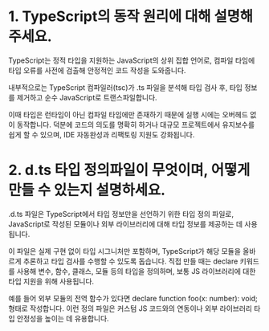 # 1. TypeScript의 동작 원리에 대해 설명해 주세요.

TypeScript는 정적 타입을 지원하는 JavaScript의 상위 집합 언어로, 컴파일 타임에 타입 오류를 사전에 검출해 안정적인 코드 작성을 도와줍니다. 

내부적으로는 TypeScript 컴파일러(tsc)가 .ts 파일을 분석해 타입 검사 후, 타입 정보를 제거하고 순수 JavaScript로 트랜스파일합니다. 

이때 타입은 런타임이 아닌 컴파일 타임에만 존재하기 때문에 실행 시에는 오버헤드 없이 동작합니다. 덕분에 코드의 의도를 명확히 하거나 대규모 프로젝트에서 유지보수를 쉽게 할 수 있으며, IDE 자동완성과 리팩토링 지원도 강화됩니다.


# 2. d.ts 타입 정의파일이 무엇이며, 어떻게 만들 수 있는지 설명하세요.

.d.ts 파일은 TypeScript에서 타입 정보만을 선언하기 위한 타입 정의 파일로, JavaScript로 작성된 모듈이나 외부 라이브러리에 대해 타입 정보를 제공하는 데 사용됩니다. 

이 파일은 실제 구현 없이 타입 시그니처만 포함하며, TypeScript가 해당 모듈을 올바르게 추론하고 타입 검사를 수행할 수 있도록 돕습니다. 직접 만들 때는 declare 키워드를 사용해 변수, 함수, 클래스, 모듈 등의 타입을 정의하며, 보통 JS 라이브러리에 대한 타입 지원을 위해 사용됩니다. 

예를 들어 외부 모듈의 전역 함수가 있다면 declare function foo(x: number): void; 형태로 작성합니다. 이런 정의 파일은 커스텀 JS 코드와의 연동이나 외부 라이브러리 타입 안정성을 높이는 데 유용합니다.

